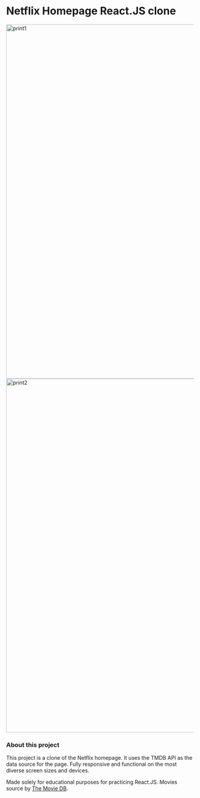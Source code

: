 <h1> Netflix Homepage React.JS clone</h1>

<img width="949" alt="print1" src="https://user-images.githubusercontent.com/95437147/161400130-475692ed-44bd-4212-a03e-f6af0f1b7e33.png">
<img width="948" alt="print2" src="https://user-images.githubusercontent.com/95437147/161400133-c966a6ac-1d9f-4e75-ab6c-cf313fadc96c.png">

<h3> About this project </h3> 
<p> 
  This project is a clone of the Netflix homepage. It uses the TMDB API as the data source for the page. Fully responsive and functional on the most diverse screen sizes and devices.
</p>
<p>
Made solely for educational purposes for practicing React.JS. Movies source by <a href='https://www.themoviedb.org/'>The Movie DB</a>.
</p>

